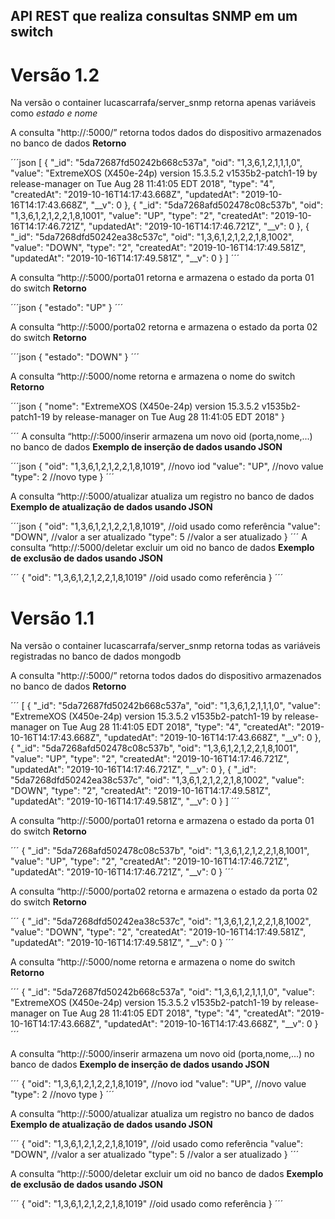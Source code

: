 ## API REST que realiza consultas SNMP em um switch

# Versão 1.2
Na versão o container lucascarrafa/server_snmp retorna apenas variáveis como *estado e nome*

A consulta "http://<ip-do-servidor>:5000/” retorna todos dados do dispositivo armazenados no banco de dados
**Retorno**

´´´json
[
  {
    "_id": "5da72687fd50242b668c537a",
    "oid": "1,3,6,1,2,1,1,1,0",
    "value": "ExtremeXOS (X450e-24p) version 15.3.5.2 v1535b2-patch1-19 by release-manager on Tue Aug 28 11:41:05 EDT 2018",
    "type": "4",
    "createdAt": "2019-10-16T14:17:43.668Z",
    "updatedAt": "2019-10-16T14:17:43.668Z",
    "__v": 0
  },
  {
    "_id": "5da7268afd502478c08c537b",
    "oid": "1,3,6,1,2,1,2,2,1,8,1001",
    "value": "UP",
    "type": "2",
    "createdAt": "2019-10-16T14:17:46.721Z",
    "updatedAt": "2019-10-16T14:17:46.721Z",
    "__v": 0
  },
  {
    "_id": "5da7268dfd50242ea38c537c",
    "oid": "1,3,6,1,2,1,2,2,1,8,1002",
    "value": "DOWN",
    "type": "2",
    "createdAt": "2019-10-16T14:17:49.581Z",
    "updatedAt": "2019-10-16T14:17:49.581Z",
    "__v": 0
  }
]
´´´

A consulta “http://<ip-do-servidor>:5000/porta01 retorna e armazena o estado da porta 01 do switch
**Retorno**

´´´json
{
  "estado": "UP"
}
´´´

A consulta “http://<ip-do-servidor>:5000/porta02 retorna e armazena o estado da porta 02 do switch
**Retorno**

´´´json
{
  "estado": "DOWN"
}
´´´

A consulta “http://<ip-do-servidor>:5000/nome retorna e armazena o nome do switch
**Retorno**

´´´json
{
  "nome": "ExtremeXOS (X450e-24p) version 15.3.5.2 v1535b2-patch1-19 by release-manager on Tue Aug 28 11:41:05 EDT 2018"
}

´´´
A consulta “http://<ip-do-servidor>:5000/inserir armazena um novo oid (porta,nome,...) no banco de dados
**Exemplo de inserção de dados usando JSON**

´´´json
  {
    "oid": "1,3,6,1,2,1,2,2,1,8,1019", //novo iod
    "value": "UP", //novo value
    "type": 2 //novo type
  }
´´´

A consulta “http://<ip-do-servidor>:5000/atualizar atualiza um registro no banco de dados
**Exemplo de atualização de dados usando JSON**

´´´json
   {
    "oid": "1,3,6,1,2,1,2,2,1,8,1019", //oid usado como referência
    "value": "DOWN", //valor a ser atualizado
    "type": 5 //valor a ser atualizado
  }
´´´
A consulta “http://<ip-do-servidor>:5000/deletar excluir um oid no banco de dados
**Exemplo de exclusão de dados usando JSON**

´´´
  {
    "oid": "1,3,6,1,2,1,2,2,1,8,1019" //oid usado como referência
  }
´´´

# Versão 1.1
Na versão o container lucascarrafa/server_snmp retorna todas as variáveis registradas no banco de dados mongodb

A consulta "http://<ip-do-servidor>:5000/” retorna todos dados do dispositivo armazenados no banco de dados
**Retorno**

´´´
[
  {
    "_id": "5da72687fd50242b668c537a",
    "oid": "1,3,6,1,2,1,1,1,0",
    "value": "ExtremeXOS (X450e-24p) version 15.3.5.2 v1535b2-patch1-19 by release-manager on Tue Aug 28 11:41:05 EDT 2018",
    "type": "4",
    "createdAt": "2019-10-16T14:17:43.668Z",
    "updatedAt": "2019-10-16T14:17:43.668Z",
    "__v": 0
  },
  {
    "_id": "5da7268afd502478c08c537b",
    "oid": "1,3,6,1,2,1,2,2,1,8,1001",
    "value": "UP",
    "type": "2",
    "createdAt": "2019-10-16T14:17:46.721Z",
    "updatedAt": "2019-10-16T14:17:46.721Z",
    "__v": 0
  },
  {
    "_id": "5da7268dfd50242ea38c537c",
    "oid": "1,3,6,1,2,1,2,2,1,8,1002",
    "value": "DOWN",
    "type": "2",
    "createdAt": "2019-10-16T14:17:49.581Z",
    "updatedAt": "2019-10-16T14:17:49.581Z",
    "__v": 0
  }
]
´´´

A consulta “http://<ip-do-servidor>:5000/porta01 retorna e armazena o estado da porta 01 do switch
**Retorno**

´´´
  {
    "_id": "5da7268afd502478c08c537b",
    "oid": "1,3,6,1,2,1,2,2,1,8,1001",
    "value": "UP",
    "type": "2",
    "createdAt": "2019-10-16T14:17:46.721Z",
    "updatedAt": "2019-10-16T14:17:46.721Z",
    "__v": 0
  }
´´´

A consulta “http://<ip-do-servidor>:5000/porta02 retorna e armazena o estado da porta 02 do switch
**Retorno**

´´´
  {
    "_id": "5da7268dfd50242ea38c537c",
    "oid": "1,3,6,1,2,1,2,2,1,8,1002",
    "value": "DOWN",
    "type": "2",
    "createdAt": "2019-10-16T14:17:49.581Z",
    "updatedAt": "2019-10-16T14:17:49.581Z",
    "__v": 0
  }
´´´

A consulta “http://<ip-do-servidor>:5000/nome retorna e armazena o nome do switch
**Retorno**

´´´
  {
    "_id": "5da72687fd50242b668c537a",
    "oid": "1,3,6,1,2,1,1,1,0",
    "value": "ExtremeXOS (X450e-24p) version 15.3.5.2 v1535b2-patch1-19 by release-manager on Tue Aug 28 11:41:05 EDT 2018",
    "type": "4",
    "createdAt": "2019-10-16T14:17:43.668Z",
    "updatedAt": "2019-10-16T14:17:43.668Z",
    "__v": 0
  }
´´´

A consulta “http://<ip-do-servidor>:5000/inserir armazena um novo oid (porta,nome,...) no banco de dados
**Exemplo de inserção de dados usando JSON**

´´´
  {
    "oid": "1,3,6,1,2,1,2,2,1,8,1019", //novo iod
    "value": "UP", //novo value
    "type": 2 //novo type
  }
´´´

A consulta “http://<ip-do-servidor>:5000/atualizar atualiza um registro no banco de dados
**Exemplo de atualização de dados usando JSON**

´´´
   {
    "oid": "1,3,6,1,2,1,2,2,1,8,1019", //oid usado como referência
    "value": "DOWN", //valor a ser atualizado
    "type": 5 //valor a ser atualizado
  }
´´´

A consulta “http://<ip-do-servidor>:5000/deletar excluir um oid no banco de dados
**Exemplo de exclusão de dados usando JSON**

´´´
  {
    "oid": "1,3,6,1,2,1,2,2,1,8,1019" //oid usado como referência
  }
´´´
